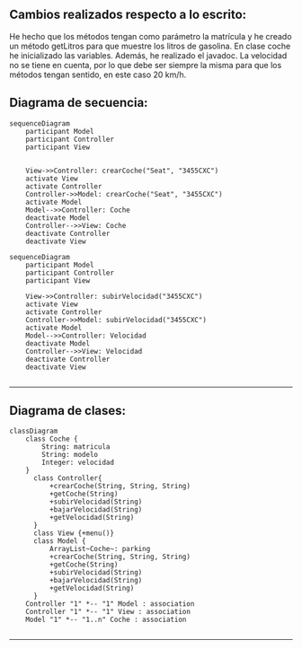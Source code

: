 ## Cambios realizados respecto a lo escrito:
He hecho que los métodos tengan como parámetro la matrícula y he creado un método getLitros para que muestre los litros de gasolina.
En clase coche he inicializado las variables. Además, he realizado el javadoc. La velocidad no se tiene en cuenta, por lo que debe ser siempre la misma para que los métodos tengan sentido, en este caso 20 km/h.



## Diagrama de secuencia:

```mermaid
sequenceDiagram
    participant Model
    participant Controller
    participant View

    
    View->>Controller: crearCoche("Seat", "3455CXC")
    activate View
    activate Controller
    Controller->>Model: crearCoche("Seat", "3455CXC")
    activate Model
    Model-->>Controller: Coche
    deactivate Model
    Controller-->>View: Coche
    deactivate Controller
    deactivate View

```

```mermaid
sequenceDiagram
    participant Model
    participant Controller
    participant View

    View->>Controller: subirVelocidad("3455CXC")
    activate View
    activate Controller
    Controller->>Model: subirVelocidad("3455CXC")
    activate Model
    Model-->>Controller: Velocidad
    deactivate Model
    Controller-->>View: Velocidad
    deactivate Controller
    deactivate View
    
```

---
## Diagrama de clases:

```mermaid
classDiagram
    class Coche {
        String: matricula
        String: modelo
        Integer: velocidad
    }
      class Controller{
          +crearCoche(String, String, String)
          +getCoche(String)
          +subirVelocidad(String)
          +bajarVelocidad(String)
          +getVelocidad(String)
      }
      class View {+menu()}
      class Model {
          ArrayList~Coche~: parking
          +crearCoche(String, String, String)
          +getCoche(String)
          +subirVelocidad(String)
          +bajarVelocidad(String)
          +getVelocidad(String)
      }
    Controller "1" *-- "1" Model : association
    Controller "1" *-- "1" View : association
    Model "1" *-- "1..n" Coche : association
      
```

---


